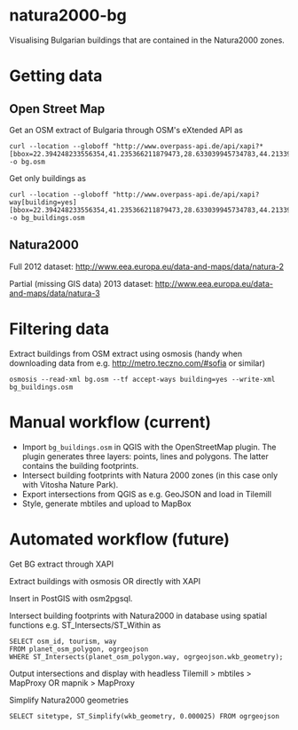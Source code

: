 natura2000-bg
=============

Visualising Bulgarian buildings that are contained in the Natura2000 zones. 


Getting data
================

Open Street Map
---------------

Get an OSM extract of Bulgaria through OSM's eXtended API as

    curl --location --globoff "http://www.overpass-api.de/api/xapi?*[bbox=22.394248233556354,41.235366211879473,28.633039945734783,44.213393561835581]" -o bg.osm

Get only buildings as

    curl --location --globoff "http://www.overpass-api.de/api/xapi?way[building=yes][bbox=22.394248233556354,41.235366211879473,28.633039945734783,44.213393561835581]" -o bg_buildings.osm
    
    
Natura2000
----------
    
Full 2012 dataset: http://www.eea.europa.eu/data-and-maps/data/natura-2

Partial (missing GIS data) 2013 dataset: http://www.eea.europa.eu/data-and-maps/data/natura-3

Filtering data
==============

Extract buildings from OSM extract using osmosis (handy when downloading data from e.g. http://metro.teczno.com/#sofia or similar)

    osmosis --read-xml bg.osm --tf accept-ways building=yes --write-xml bg_buildings.osm
        

Manual workflow (current)
=========================

* Import ```bg_buildings.osm``` in QGIS with the OpenStreetMap plugin.
The plugin generates three layers: points, lines and polygons. The latter contains the building footprints. 
* Intersect building footprints with Natura 2000 zones (in this case only with Vitosha Nature Park).
* Export intersections from QGIS as e.g. GeoJSON and load in Tilemill
* Style, generate mbtiles and upload to MapBox

Automated workflow (future)
===========================

Get BG extract through XAPI

Extract buildings with osmosis OR directly with XAPI

Insert in PostGIS with osm2pgsql.

Intersect building footprints with Natura2000 in database using spatial functions e.g. ST_Intersects/ST_Within as
    
    SELECT osm_id, tourism, way 
    FROM planet_osm_polygon, ogrgeojson 
    WHERE ST_Intersects(planet_osm_polygon.way, ogrgeojson.wkb_geometry);

Output intersections and display with headless Tilemill > mbtiles > MapProxy OR mapnik > MapProxy


Simplify Natura2000 geometries

    SELECT sitetype, ST_Simplify(wkb_geometry, 0.000025) FROM ogrgeojson
